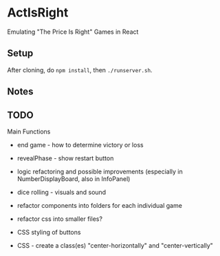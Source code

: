 # ActIsRight
Emulating "The Price Is Right" Games in React

## Setup
After cloning, do `npm install`, then `./runserver.sh`.

## Notes

## TODO
Main Functions
- end game - how to determine victory or loss
- revealPhase - show restart button
- logic refactoring and possible improvements (especially in NumberDisplayBoard, also in InfoPanel)
- dice rolling - visuals and sound

- refactor components into folders for each individual game
- refactor css into smaller files?
- CSS styling of buttons
- CSS - create a class(es) "center-horizontally" and "center-vertically"
